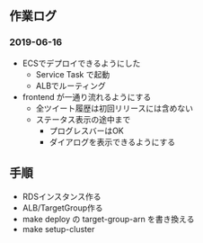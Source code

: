 ## 作業ログ

### 2019-06-16

- ECSでデプロイできるようにした
  - Service Task で起動
  - ALBでルーティング
- frontend が一通り流れるようにする
  - 全ツイート履歴は初回リリースには含めない
  - ステータス表示の途中まで
    - プログレスバーはOK
    - ダイアログを表示できるようにする

## 手順

- RDSインスタンス作る
- ALB/TargetGroup作る
- make deploy の target-group-arn を書き換える
- make setup-cluster
